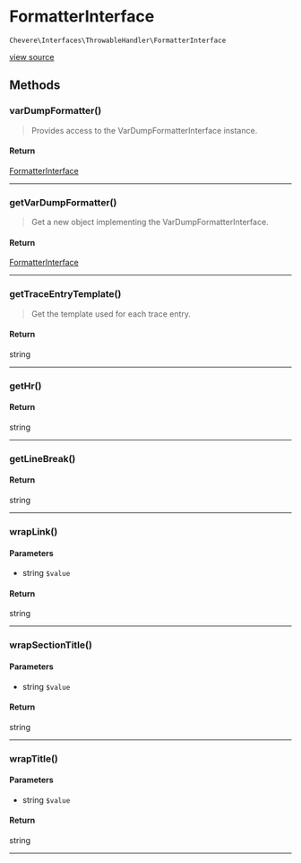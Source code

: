 # FormatterInterface

`Chevere\Interfaces\ThrowableHandler\FormatterInterface`

[view source](https://github.com/chevere/chevere/blob/master//home/rodolfo/git/chevere/chevere/interfaces/ThrowableHandler/FormatterInterface.php)

## Methods

### varDumpFormatter()

> Provides access to the VarDumpFormatterInterface instance.

#### Return

[FormatterInterface](../VarDump/FormatterInterface.md)

---

### getVarDumpFormatter()

> Get a new object implementing the VarDumpFormatterInterface.

#### Return

[FormatterInterface](../VarDump/FormatterInterface.md)

---

### getTraceEntryTemplate()

> Get the template used for each trace entry.

#### Return

string

---

### getHr()

#### Return

string

---

### getLineBreak()

#### Return

string

---

### wrapLink()

#### Parameters

- string `$value`

#### Return

string

---

### wrapSectionTitle()

#### Parameters

- string `$value`

#### Return

string

---

### wrapTitle()

#### Parameters

- string `$value`

#### Return

string

---

